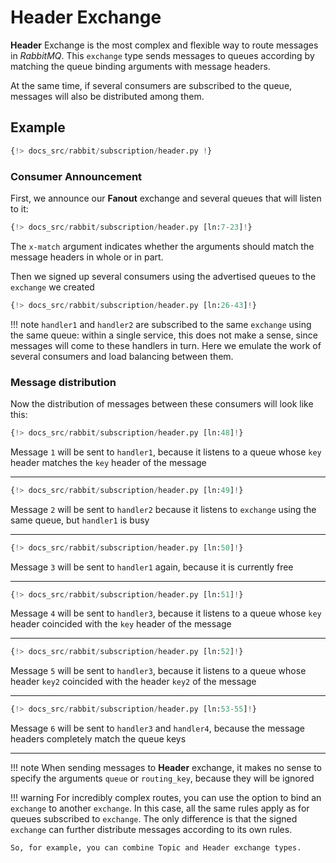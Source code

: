 # Header Exchange

**Header** Exchange is the most complex and flexible way to route messages in *RabbitMQ*. This `exchange` type sends messages to queues according by matching the queue binding arguments with message headers.

At the same time, if several consumers are subscribed to the queue, messages will also be distributed among them.

## Example

```python linenums="1"
{!> docs_src/rabbit/subscription/header.py !}
```

### Consumer Announcement

First, we announce our **Fanout** exchange and several queues that will listen to it:

```python linenums="7" hl_lines="1 6 11 16"
{!> docs_src/rabbit/subscription/header.py [ln:7-23]!}
```

The `x-match` argument indicates whether the arguments should match the message headers in whole or in part.

Then we signed up several consumers using the advertised queues to the `exchange` we created

```python linenums="26" hl_lines="1 6 11 16"
{!> docs_src/rabbit/subscription/header.py [ln:26-43]!}
```

!!! note
    `handler1` and `handler2` are subscribed to the same `exchange` using the same queue:
    within a single service, this does not make a sense, since messages will come to these handlers in turn.
    Here we emulate the work of several consumers and load balancing between them.

### Message distribution

Now the distribution of messages between these consumers will look like this:

```python linenums="48"
{!> docs_src/rabbit/subscription/header.py [ln:48]!}
```

Message `1` will be sent to `handler1`, because it listens to a queue whose `key` header matches the `key` header of the message

---

```python linenums="49"
{!> docs_src/rabbit/subscription/header.py [ln:49]!}
```

Message `2` will be sent to `handler2` because it listens to `exchange` using the same queue, but `handler1` is busy

---

```python linenums="50"
{!> docs_src/rabbit/subscription/header.py [ln:50]!}
```

Message `3` will be sent to `handler1` again, because it is currently free

---

```python linenums="51"
{!> docs_src/rabbit/subscription/header.py [ln:51]!}
```

Message `4` will be sent to `handler3`, because it listens to a queue whose `key` header coincided with the `key` header of the message

---

```python linenums="52"
{!> docs_src/rabbit/subscription/header.py [ln:52]!}
```

Message `5` will be sent to `handler3`, because it listens to a queue whose header `key2` coincided with the header `key2` of the message

---

```python linenums="53"
{!> docs_src/rabbit/subscription/header.py [ln:53-55]!}
```

Message `6` will be sent to `handler3` and `handler4`, because the message headers completely match the queue keys

---

!!! note
    When sending messages to **Header** exchange, it makes no sense to specify the arguments `queue` or `routing_key`, because they will be ignored

!!! warning
    For incredibly complex routes, you can use the option to bind an `exchange` to another `exchange`. In this case, all the same rules apply as for queues subscribed to `exchange`. The only difference is that the signed `exchange` can further distribute messages according to its own rules.

    So, for example, you can combine Topic and Header exchange types.
